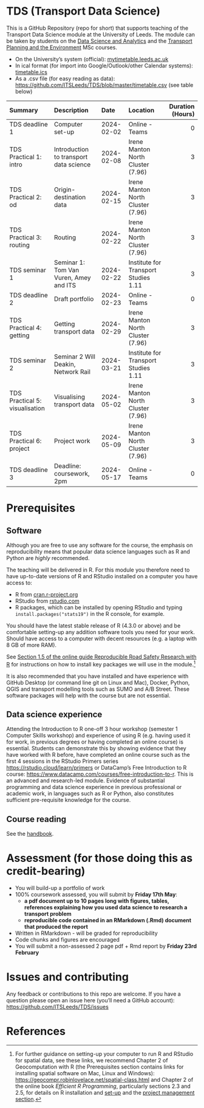 
<!-- README.md is generated from README.Rmd. Please edit that file -->

# TDS (Transport Data Science)

This is a GitHub Repository (repo for short) that supports teaching of
the Transport Data Science module at the University of Leeds. The module
can be taken by students on the [Data Science and
Analytics](https://courses.leeds.ac.uk/i071/data-science-and-analytics-msc)
and the [Transport Planning and the
Environment](https://courses.leeds.ac.uk/a386/transport-planning-and-the-environment-msc)
MSc courses.

<!-- The module catalogue can be found at [`catalogue.md`](https://github.com/ITSLeeds/TDS/blob/master/catalogue.md). -->
<!-- The computer code accompanying the course can be found in the `code` folders. -->
<!-- To run this code you will need R and Python installed plus various packages and libraries. -->
<!-- The timetable can be found: -->

- On the University’s system (official):
  [mytimetable.leeds.ac.uk](https://mytimetable.leeds.ac.uk/link?timetable.id=202324!module!D5179CB14D503D52757F4BE89B1C998B)
- In ical format (for import into Google/Outlook/other Calendar
  systems): [timetable.ics](timetable.ics)
- As a .csv file (for easy reading as data):
  <https://github.com/ITSLeeds/TDS/blob/master/timetable.csv> (see table
  below)

<!-- See below for the sessions -->

| Summary                        | Description                            | Date       | Location                             | Duration (Hours) |
|:-------------------------------|:---------------------------------------|:-----------|:-------------------------------------|-----------------:|
| TDS deadline 1                 | Computer set-up                        | 2024-02-02 | Online - Teams                       |                0 |
| TDS Practical 1: intro         | Introduction to transport data science | 2024-02-08 | Irene Manton North Cluster (7.96)    |                3 |
| TDS Practical 2: od            | Origin-destination data                | 2024-02-15 | Irene Manton North Cluster (7.96)    |                3 |
| TDS Practical 3: routing       | Routing                                | 2024-02-22 | Irene Manton North Cluster (7.96)    |                3 |
| TDS seminar 1                  | Seminar 1: Tom Van Vuren, Amey and ITS | 2024-02-22 | Institute for Transport Studies 1.11 |                3 |
| TDS deadline 2                 | Draft portfolio                        | 2024-02-23 | Online - Teams                       |                0 |
| TDS Practical 4: getting       | Getting transport data                 | 2024-02-29 | Irene Manton North Cluster (7.96)    |                3 |
| TDS seminar 2                  | Seminar 2 Will Deakin, Network Rail    | 2024-03-21 | Institute for Transport Studies 1.11 |                3 |
| TDS Practical 5: visualisation | Visualising transport data             | 2024-05-02 | Irene Manton North Cluster (7.96)    |                3 |
| TDS Practical 6: project       | Project work                           | 2024-05-09 | Irene Manton North Cluster (7.96)    |                3 |
| TDS deadline 3                 | Deadline: coursework, 2pm              | 2024-05-17 | Online - Teams                       |                0 |

<!-- # References -->
<!-- To access references collected for this course (and contribute more if you want), you can join the 'tds' Zotero group: https://www.zotero.org/groups/956304/tds -->

# Prerequisites

## Software

Although you are free to use any software for the course, the emphasis
on reproducibility means that popular data science languages such as R
and Python are *highly* recommended.

The teaching will be delivered in R. For this module you therefore need
to have up-to-date versions of R and RStudio installed on a computer you
have access to:

- R from [cran.r-project.org](https://cran.r-project.org/)
- RStudio from
  [rstudio.com](https://rstudio.com/products/rstudio/download/#download)
- R packages, which can be installed by opening RStudio and typing
  `install.packages("stats19")` in the R console, for example.

You should have the latest stable release of R (4.3.0 or above) and be
comfortable setting-up any addition software tools you need for your
work. Should have access to a computer with decent resources (e.g. a
laptop with 8 GB of more RAM).

See [Section 1.5 of the online guide Reproducible Road Safety Research
with
R](https://itsleeds.github.io/rrsrr/introduction.html#installing-r-and-rstudio)
for instructions on how to install key packages we will use in the
module.[^1]

It is also recommended that you have installed and have experience with
GitHub Desktop (or command line git on Linux and Mac), Docker, Python,
QGIS and transport modelling tools such as SUMO and A/B Street. These
software packages will help with the course but are not essential.

## Data science experience

Attending the Introduction to R one-off 3 hour workshop (semester 1
Computer Skills workshop) and experience of using R (e.g. having used it
for work, in previous degrees or having completed an online course) is
essential. Students can demonstrate this by showing evidence that they
have worked with R before, have completed an online course such as the
first 4 sessions in the RStudio Primers series
<https://rstudio.cloud/learn/primers> or DataCamp’s Free Introduction to
R course: <https://www.datacamp.com/courses/free-introduction-to-r>.
This is an advanced and research-led module. Evidence of substantial
programming and data science experience in previous professional or
academic work, in languages such as R or Python, also constitutes
sufficient pre-requisite knowledge for the course.

## Course reading

See the [handbook](handbook-tds.md).

<!-- # Slides and lectures -->
<!-- Slides can be found online: -->
<!-- - See https://itsleeds.github.io/TDS/slides/1-intro.html#1 for the introductory slides, for example -->
<!-- - Videos of the lectures can be found on the University of Leeds' Blackboard system (you must must [register](https://www.leeds.ac.uk/info/101040/applying/86/how_to_apply_for_masters_courses) to courses such as [Data Science and Analytics](https://courses.leeds.ac.uk/i071/data-science-and-analytics-msc) or [Transport Planning and the Environment](https://courses.leeds.ac.uk/a386/transport-planning-and-the-environment-msc) to take the course) -->

# Assessment (for those doing this as credit-bearing)

- You will build-up a portfolio of work
- 100% coursework assessed, you will submit by **Friday 17th May**:
  - **a pdf document up to 10 pages long with figures, tables,
    references explaining how you used data science to research a
    transport problem**
  - **reproducible code contained in an RMarkdown (.Rmd) document that
    produced the report**
- Written in RMarkdown - will be graded for reproducibility
- Code chunks and figures are encouraged
- You will submit a non-assessed 2 page pdf + Rmd report by **Friday
  23rd February**

# Issues and contributing

Any feedback or contributions to this repo are welcome. If you have a
question please open an issue here (you’ll need a GitHub account):
<https://github.com/ITSLeeds/TDS/issues>

<!-- # Data -->
<!-- Data for course can be accessed from the repos [Releases](https://github.com/ITSLeeds/TDS/releases) page. -->
<!-- You can, for example, download and unzip the data folder in a local version of the repo (accessed by downloading and unzipp https://github.com/ITSLeeds/TDS/archive/master.zip ) with the following R commands: -->
<!-- If you want to be clever you can use the piggyback package: -->
<!-- ```{r, eval=FALSE, engine='python', echo=FALSE} -->
<!-- import pandas as pd -->
<!-- e = pd.read_csv("/mnt/27bfad9a-3474-4e61-9a43-0156ebc67d67/home/robin/ITSLeeds/TDS/sample-data/everyone.csv") -->
<!-- pd.DataFrame.sort_values(e, "n_coffee") -->
<!-- ``` -->
<!-- # Other projects -->
<!-- - A book on R for Geocomputation: https://github.com/Robinlovelace/geocompr -->
<!-- - A Python package for OSM data analysis: https://github.com/gboeing/osmnx -->
<!-- # Building the website -->
<!-- To publish the slides and other content online, the following commands were used: -->

# References

[^1]:  For further guidance on setting-up your computer to run R and
    RStudio for spatial data, see these links, we recommend Chapter 2 of
    Geocomputation with R (the Prerequisites section contains links for
    installing spatial software on Mac, Linux and Windows):
    <https://geocompr.robinlovelace.net/spatial-class.html> and Chapter
    2 of the online book *Efficient R Programming*, particularly
    sections 2.3 and 2.5, for details on R installation and
    [set-up](https://csgillespie.github.io/efficientR/set-up.html) and
    the [project management
    section](https://csgillespie.github.io/efficientR/set-up.html#project-management).
